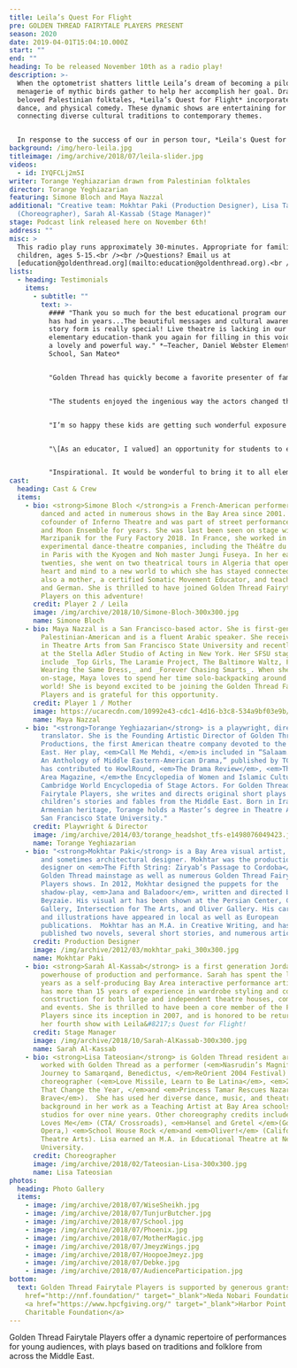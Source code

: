 ```yaml
---
title: Leila’s Quest For Flight
pre: GOLDEN THREAD FAIRYTALE PLAYERS PRESENT
season: 2020
date: 2019-04-01T15:04:10.000Z
start: ""
end: ""
heading: To be released November 10th as a radio play!
description: >-
  When the optometrist shatters little Leila’s dream of becoming a pilot, a
  menagerie of mythic birds gather to help her accomplish her goal. Drawn from
  beloved Palestinian folktales, *Leila’s Quest for Flight* incorporates music,
  dance, and physical comedy. These dynamic shows are entertaining for all ages,
  connecting diverse cultural traditions to contemporary themes.


  In response to the success of our in person tour, *Leila's Quest for Flight* will be released November 10th as a free radio play.  Bring this inspirational story home to share with loved ones in a new imaginative format just in time for the holidays. Our digital content is free to access and to share with friends, family, and community.
background: /img/hero-leila.jpg
titleimage: /img/archive/2018/07/leila-slider.jpg
videos:
  - id: IYQFCLj2m5I
writer: Torange Yeghiazarian drawn from Palestinian folktales
director: Torange Yeghiazarian
featuring: Simone Bloch and Maya Nazzal
additional: "Creative team: Mokhtar Paki (Production Designer), Lisa Tateosian
  (Choreographer), Sarah Al-Kassab (Stage Manager)"
stage: Podcast link released here on November 6th!
address: ""
misc: >
  This radio play runs approximately 30-minutes. Appropriate for families and
  children, ages 5-15.<br /><br />Questions? Email us at
  [education@goldenthread.org](mailto:education@goldenthread.org).<br />
lists:
  - heading: Testimonials
    items:
      - subtitle: ""
        text: >-
          #### "Thank you so much for the best educational program our school
          has had in years...The beautiful messages and cultural awareness in
          story form is really special! Live theatre is lacking in our
          elementary education-thank you again for filling in this void in such
          a lovely and powerful way." *—Teacher, Daniel Webster Elementary
          School, San Mateo*


          "Golden Thread has quickly become a favorite presenter of family programs at San Francisco Public Library."  *—Family Engagement Services, San Francisco Public Library*


          "The students enjoyed the ingenious way the actors changed their parts. The kids went around mimicking the actors for days." *—Teacher, Hawes Elementary, Redwood City*


          "I’m so happy these kids are getting such wonderful exposure to Middle Eastern culture, and especially getting to hear the Palestinian voice. And to end it with one of my family’s favorite Fairuz songs was the cherry on top!" *—Parent, Berkwood Hedge School, Berkeley*


          "\[As an educator, I valued] an opportunity for students to experience art especially made by people of color and performers. *—Teacher, Cesar Chavez Elementary School, San Francisco*


          "Inspirational. It would be wonderful to bring it to all elementary schools." *—President, Berkeley PTA Council*
cast:
  heading: Cast & Crew
  items:
    - bio: <strong>Simone Bloch </strong>is a French-American performer, who has
        danced and acted in numerous shows in the Bay Area since 2001. She is a
        cofounder of Inferno Theatre and was part of street performances of Sun
        and Moon Ensemble for years. She was last been seen on stage with
        Marzipanik for the Fury Factory 2018. In France, she worked in various
        experimental dance-theatre companies, including the Théâ̂tre du Temps
        in Paris with the Kyogen and Noh master Jungi Fuseya. In her early
        twenties, she went on two theatrical tours in Algeria that opened her
        heart and mind to a new world to which she has stayed connected. She is
        also a mother, a certified Somatic Movement Educator, and teaches French
        and German. She is thrilled to have joined Golden Thread Fairytale
        Players on this adventure!
      credit: Player 2 / Leila
      image: /img/archive/2018/10/Simone-Bloch-300x300.jpg
      name: Simone Bloch
    - bio: Maya Nazzal is a San Francisco-based actor. She is first-generation
        Palestinian-American and is a fluent Arabic speaker. She received her BA
        in Theatre Arts from San Francisco State University and recently trained
        at the Stella Adler Studio of Acting in New York. Her SFSU stage credits
        include _Top Girls, The Laramie Project, The Baltimore Waltz, Five Women
        Wearing the Same Dress,_ and _Forever Chasing Smarts_. When she is not
        on-stage, Maya loves to spend her time solo-backpacking around the
        world! She is beyond excited to be joining the Golden Thread Fairytale
        Players and is grateful for this opportunity.
      credit: Player 1 / Mother
      image: https://ucarecdn.com/10992e43-cdc1-4d16-b3c8-534a9bf03e9b/-/crop/425x414/0,0/-/preview/
      name: Maya Nazzal
    - bio: "<strong>Torange Yeghiazarian</strong> is a playwright, director, and
        translator. She is the Founding Artistic Director of Golden Thread
        Productions, the first American theatre company devoted to the Middle
        East. Her play, <em>Call Me Mehdi, </em>is included in “Salaam. Peace:
        An Anthology of Middle Eastern-American Drama,” published by TCG.Torange
        has contributed to HowlRound, <em>The Drama Review</em>, <em>Theatre Bay
        Area Magazine, </em>the Encyclopedia of Women and Islamic Cultures, and
        Cambridge World Encyclopedia of Stage Actors. For Golden Thread
        Fairytale Players, she writes and directs original short plays based on
        children’s stories and fables from the Middle East. Born in Iran and of
        Armenian heritage, Torange holds a Master’s degree in Theatre Arts from
        San Francisco State University."
      credit: Playwright & Director
      image: /img/archive/2014/03/torange_headshot_tfs-e1498076049423.jpg
      name: Torange Yeghiazarian
    - bio: "<strong>Mokhtar Paki</strong> is a Bay Area visual artist, art teacher,
        and sometimes architectural designer. Mokhtar was the production
        designer on <em>The Fifth String: Ziryab’s Passage to Cordoba</em> on
        Golden Thread mainstage as well as numerous Golden Thread Fairytale
        Players shows. In 2012, Mokhtar designed the puppets for the
        shadow-play, <em>Jana and Baladoor</em>, written and directed by Bahram
        Beyzaie. His visual art has been shown at the Persian Center, Canessa
        Gallery, Intersection for The Arts, and Oliver Gallery. His caricatures
        and illustrations have appeared in local as well as European
        publications.  Mokhtar has an M.A. in Creative Writing, and has
        published two novels, several short stories, and numerous articles."
      credit: Production Designer
      image: /img/archive/2012/03/mokhtar_paki_300x300.jpg
      name: Mokhtar Paki
    - bio: <strong>Sarah Al-Kassab</strong> is a first generation Jordanian-American
        powerhouse of production and performance. Sarah has spent the last 12
        years as a self-producing Bay Area interactive performance artist. She
        has more than 15 years of experience in wardrobe styling and costume
        construction for both large and independent theatre houses, commercials,
        and events. She is thrilled to have been a core member of the Fairytale
        Players since its inception in 2007, and is honored to be returning for
        her fourth show with Leila&#8217;s Quest for Flight!
      credit: Stage Manager
      image: /img/archive/2018/10/Sarah-AlKassab-300x300.jpg
      name: Sarah Al-Kassab
    - bio: <strong>Lisa Tateosian</strong> is Golden Thread resident artist. She has
        worked with Golden Thread as a performer (<em>Nasrudin’s Magnificent
        Journey to Samarqand, Benedictus, </em>ReOrient 2004 Festival) and as a
        choreographer (<em>Love Missile, Learn to Be Latina</em>, <em>21 Days
        That Change the Year, </em>and <em>Princess Tamar Rescues Nazar the
        Brave</em>).  She has used her diverse dance, music, and theatre
        background in her work as a Teaching Artist at Bay Area schools and
        studios for over nine years. Other choreography credits include <em>She
        Loves Me</em> (CTA/ Crossroads), <em>Hansel and Gretel </em>(Golden Gate
        Opera,) <em>School House Rock </em>and <em>Oliver!</em> (California
        Theatre Arts). Lisa earned an M.A. in Educational Theatre at New York
        University.
      credit: Choreographer
      image: /img/archive/2018/02/Tateosian-Lisa-300x300.jpg
      name: Lisa Tateosian
photos:
  heading: Photo Gallery
  items:
    - image: /img/archive/2018/07/WiseSheikh.jpg
    - image: /img/archive/2018/07/TunjurButcher.jpg
    - image: /img/archive/2018/07/School.jpg
    - image: /img/archive/2018/07/Phoenix.jpg
    - image: /img/archive/2018/07/MotherMagic.jpg
    - image: /img/archive/2018/07/JmeyzWings.jpg
    - image: /img/archive/2018/07/HoopoeJmeyz.jpg
    - image: /img/archive/2018/07/Debke.jpg
    - image: /img/archive/2018/07/AudienceParticipation.jpg
bottom:
  text: Golden Thread Fairytale Players is supported by generous grants from <a
    href="http://nnf.foundation/" target="_blank">Neda Nobari Foundation</a> and
    <a href="https://www.hpcfgiving.org/" target="_blank">Harbor Point
    Charitable Foundation</a>
---
```

Golden Thread Fairytale Players offer a dynamic repertoire of performances for young audiences, with plays based on traditions and folklore from across the Middle East.
